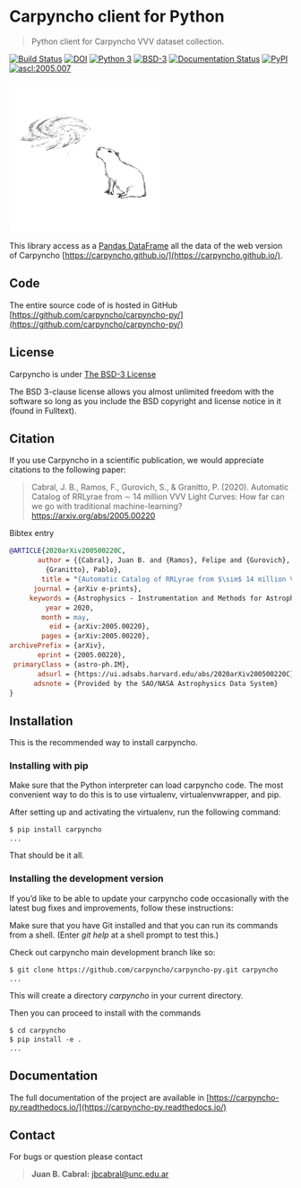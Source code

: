 # Carpyncho client for Python

> Python client for Carpyncho VVV dataset collection.

[![Build Status](https://travis-ci.org/carpyncho/carpyncho-py.svg?branch=master)](https://travis-ci.org/carpyncho/carpyncho-py)
[![DOI](https://zenodo.org/badge/DOI/10.5281/zenodo.3779502.svg)](https://doi.org/10.5281/zenodo.3779502)
[![Python 3](https://img.shields.io/badge/python-3.7+-blue.svg)](https://badge.fury.io/py/carpyncho)
[![BSD-3](https://img.shields.io/badge/License-BSD3-blue.svg)](https://www.tldrlegal.com/l/bsd3)
[![Documentation Status](https://readthedocs.org/projects/carpyncho-py/badge/?version=latest)](https://carpyncho-py.readthedocs.io/en/latest/?badge=latest)
[![PyPI](https://img.shields.io/pypi/v/carpyncho)](https://pypi.org/project/carpyncho/)
[![ascl:2005.007](https://img.shields.io/badge/ascl-2005.007-blue.svg?colorB=262255)](http://ascl.net/2005.007)

[![Logo](https://github.com/carpyncho/carpyncho.github.io/raw/master/static/logo.png)](https://carpyncho.github.io/)


This library access as a [Pandas DataFrame](https://pandas.pydata.org/) all the data of the web version of
Carpyncho [https://carpyncho.github.io/](https://carpyncho.github.io/).

## Code

The entire source code of is hosted in GitHub
[https://github.com/carpyncho/carpyncho-py/](https://github.com/carpyncho/carpyncho-py/)

## License

Carpyncho is under
[The BSD-3 License](https://github.com/carpyncho/carpyncho-py/blob/master/LICENSE)

The BSD 3-clause license allows you almost unlimited freedom with the software so long as you include the BSD copyright and license notice in it (found in Fulltext).

## Citation

If you use Carpyncho in a scientific publication, we would appreciate
citations to the following paper:

> Cabral, J. B., Ramos, F., Gurovich, S., & Granitto, P. (2020).
> Automatic Catalog of RRLyrae from ∼ 14 million VVV Light Curves:
> How far can we go with traditional machine-learning?
> https://arxiv.org/abs/2005.00220

Bibtex entry

```bib
@ARTICLE{2020arXiv200500220C,
       author = {{Cabral}, Juan B. and {Ramos}, Felipe and {Gurovich}, Sebasti{\'a}n and
         {Granitto}, Pablo},
        title = "{Automatic Catalog of RRLyrae from $\sim$ 14 million VVV Light Curves: How far can we go with traditional machine-learning?}",
      journal = {arXiv e-prints},
     keywords = {Astrophysics - Instrumentation and Methods for Astrophysics, Astrophysics - Solar and Stellar Astrophysics, Computer Science - Machine Learning, Statistics - Machine Learning},
         year = 2020,
        month = may,
          eid = {arXiv:2005.00220},
        pages = {arXiv:2005.00220},
archivePrefix = {arXiv},
       eprint = {2005.00220},
 primaryClass = {astro-ph.IM},
       adsurl = {https://ui.adsabs.harvard.edu/abs/2020arXiv200500220C},
      adsnote = {Provided by the SAO/NASA Astrophysics Data System}
}
```

## Installation

This is the recommended way to install carpyncho.

### Installing  with pip

Make sure that the Python interpreter can load carpyncho code.
The most convenient way to do this is to use virtualenv, virtualenvwrapper, and pip.

After setting up and activating the virtualenv, run the following command:

``` console
$ pip install carpyncho
...
```

That should be it all.

### Installing the development version

If you’d like to be able to update your carpyncho code occasionally with the latest bug fixes and improvements, follow these instructions:

Make sure that you have Git installed and that you can run its commands from a shell.
(Enter *git help* at a shell prompt to test this.)

Check out carpyncho main development branch like so:

``` console
$ git clone https://github.com/carpyncho/carpyncho-py.git carpyncho
...
```

This will create a directory *carpyncho* in your current directory.

Then you can proceed to install with the commands

```console
$ cd carpyncho
$ pip install -e .
...
```

## Documentation

The full documentation of the project are available in
[https://carpyncho-py.readthedocs.io/](https://carpyncho-py.readthedocs.io/)

## Contact

For bugs or question please contact

> **Juan B. Cabral:** [jbcabral@unc.edu.ar](jbcabral@unc.edu.ar)

